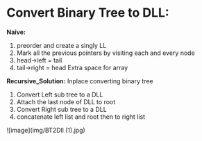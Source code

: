 # Convert Binary Tree to DLL:

__Naive:__
1) preorder and create a singly LL
2) Mark all the previous pointers by visiting each and every node
3) head->left = tail
4) tail->right = head
Extra space for array

__Recursive_Solution:__ Inplace converting binary tree
1) Convert Left sub tree to a DLL
2) Attach the last node of DLL to root
3) Convert Right sub tree to a DLL
4) concatenate left list and root then to right list


![image](img/BT2Dll (1).jpg)